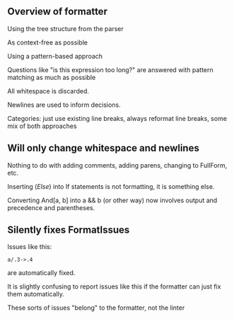 
## Overview of formatter

Using the tree structure from the parser

As context-free as possible

Using a pattern-based approach

Questions like "is this expression too long?" are answered with pattern matching as much as possible


All whitespace is discarded.

Newlines are used to inform decisions.

Categories: just use existing line breaks, always reformat line breaks, some mix of both approaches






## Will only change whitespace and newlines

Nothing to do with adding comments, adding parens, changing to FullForm, etc.

Inserting (*Else*) into If statements is not formatting, it is something else.

Converting And[a, b] into a && b (or other way) now involves output and precedence and parentheses.





## Silently fixes FormatIssues

Issues like this:

```
a/.3->.4
```

are automatically fixed.

It is slightly confusing to report issues like this if the formatter can just fix them automatically.

These sorts of issues "belong" to the formatter, not the linter




